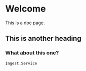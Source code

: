 # Welcome

This is a doc page.

## This is another heading

### What about this one?

`Ingest.Service`